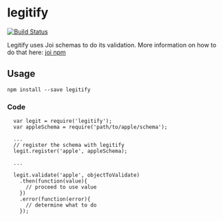 # legitify
[![Build Status](https://travis-ci.org/rizowski/legitify.svg)](https://travis-ci.org/rizowski/legitify)


Legitify uses Joi schemas to do its validation. More information on how to do that here: [joi npm](https://www.npmjs.com/package/joi)

## Usage
```
npm install --save legitify
```

### Code

```
  var legit = require('legitify');
  var appleSchema = require('path/to/apple/schema');

  ...
  // register the schema with legitify
  legit.register('apple', appleSchema);

  ...

  legit.validate('apple', objectToValidate)
    .then(function(value){
      // proceed to use value
    })
    .error(function(error){
      // determine what to do
    });
```
